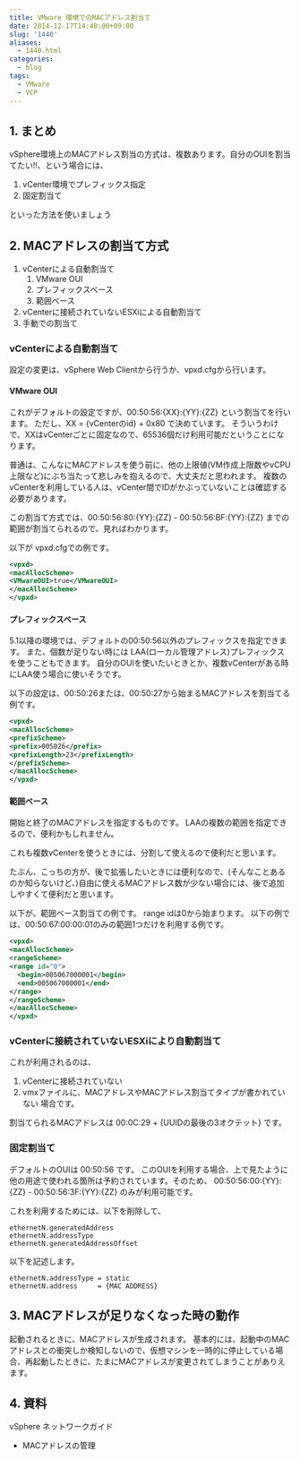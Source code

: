 ```yaml
---
title: VMware 環境でのMACアドレス割当て
date: 2014-12-17T14:40:00+09:00
slug: '1440'
aliases:
  - 1440.html
categories:
  - blog
tags:
  - VMware
  - VCP
---
```



## 1. まとめ
vSphere環境上のMACアドレス割当の方式は、複数あります。自分のOUIを割当てたい!!、という場合には、

1. vCenter環境でプレフィックス指定
2. 固定割当て

といった方法を使いましょう

## 2. MACアドレスの割当て方式

1. vCenterによる自動割当て
    1. VMware OUI
    2. プレフィックスベース
    3. 範囲ベース
2. vCenterに接続されていないESXiによる自動割当て
3. 手動での割当て

### vCenterによる自動割当て
設定の変更は、vSphere Web Clientから行うか、vpxd.cfgから行います。
#### VMware OUI
これがデフォルトの設定ですが、00:50:56:{XX}:{YY}:{ZZ} という割当てを行います。
ただし、XX = {vCenterのid} + 0x80 で決めています。
そういうわけで、XXはvCenterごとに固定なので、65536個だけ利用可能だということになります。

普通は、こんなにMACアドレスを使う前に、他の上限値(VM作成上限数やvCPU上限など)にぶち当たって悲しみを抱えるので、大丈夫だと思われます。
複数のvCenterを利用している人は、vCenter間でIDがかぶっていないことは確認する必要があります。

この割当て方式では、00:50:56:80:{YY}:{ZZ} - 00:50:56:BF:{YY}:{ZZ} までの範囲が割当てられるので、見ればわかります。

以下が vpxd.cfgでの例です。

```xml
<vpxd>
<macAllocScheme>
<VMwareOUI>true</VMwareOUI>
</macAllocScheme>
</vpxd>
```

#### プレフィックスベース

5.1以降の環境では、デフォルトの00:50:56以外のプレフィックスを指定できます。
また、個数が足りない時には LAA(ローカル管理アドレス)プレフィックスを使うこともできます。
自分のOUIを使いたいときとか、複数vCenterがある時にLAA使う場合に使いそうです。

以下の設定は、00:50:26または、00:50:27から始まるMACアドレスを割当てる例です。

```xml
<vpxd>
<macAllocScheme>
<prefixScheme>
<prefix>005026</prefix>
<prefixLength>23</prefixLength>
</prefixScheme>
</macAllocScheme>
</vpxd>
```

#### 範囲ベース

開始と終了のMACアドレスを指定するものです。
LAAの複数の範囲を指定できるので、便利かもしれません。

これも複数vCenterを使うときには、分割して使えるので便利だと思います。

たぶん、こっちの方が、後で拡張したいときには便利なので、(そんなことあるのか知らないけど、)自由に使えるMACアドレス数が少ない場合には、後で追加しやすくて便利だと思います。

以下が、範囲ベース割当ての例です。 range idは0から始まります。 以下の例では、00:50:67:00:00:01のみの範囲1つだけを利用する例です。

```xml
<vpxd>
<macAllocScheme>
<rangeScheme>
<range id="0">
  <begin>005067000001</begin>
  <end>005067000001</end>
</range>
</rangeScheme>
</macAllocScheme>
</vpxd>
```
### vCenterに接続されていないESXiにより自動割当て
これが利用されるのは、
1. vCenterに接続されていない
2. vmxファイルに、MACアドレスやMACアドレス割当てタイプが書かれていない
場合です。

割当てられるMACアドレスは 00:0C:29 + {UUIDの最後の3オクテット} です。

### 固定割当て
デフォルトのOUIは 00:50:56 です。
このOUIを利用する場合、上で見たように他の用途で使われる箇所は予約されています。そのため、 00:50:56:00:{YY}:{ZZ} - 00:50:56:3F:{YY}:{ZZ} のみが利用可能です。

これを利用するためには、以下を削除して、

```
ethernetN.generatedAddress
ethernetN.addressType
ethernetN.generatedAddressOffset
```

以下を記述します。

```
ethernetN.addressType = static
ethernetN.address     = {MAC ADDRESS}
```

## 3. MACアドレスが足りなくなった時の動作

起動されるときに、MACアドレスが生成されます。
基本的には、起動中のMACアドレスとの衝突しか検知しないので、仮想マシンを一時的に停止している場合、再起動したときに、たまにMACアドレスが変更されてしまうことがありえます。

## 4. 資料
vSphere ネットワークガイド
- MACアドレスの管理

